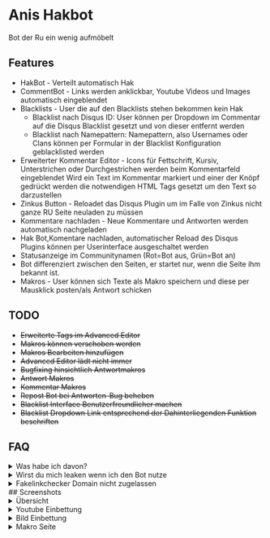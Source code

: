 # Anis Hakbot

Bot der Ru ein wenig aufmöbelt

## Features 
* HakBot - Verteilt automatisch Hak 
* CommentBot - Links werden anklickbar, Youtube Videos und Images automatisch eingeblendet 
* Blacklists - User die auf den Blacklists stehen bekommen kein Hak 
	* Blacklist nach Disqus ID: User können per Dropdown im Commentar auf die Disqus Blacklist gesetzt und von dieser entfernt werden 
	* Blacklist nach Namepattern: Namepattern, also Usernames oder Clans können per Formular in der Blacklist Konfiguration geblacklisted werden 
* Erweiterter Kommentar Editor - Icons für Fettschrift, Kursiv, Unterstrichen oder Durchgestrichen werden beim Kommentarfeld eingeblendet Wird ein Text im Kommentar markiert und einer der Knöpf gedrückt werden die notwendigen HTML Tags gesetzt um den Text so darzustellen 
* Zinkus Button - Reloadet das Disqus Plugin um im Falle von Zinkus nicht ganze RU Seite neuladen zu müssen 
* Kommentare nachladen - Neue Kommentare und Antworten werden automatisch nachgeladen 
* Hak Bot,Komentare nachladen, automatischer Reload des Disqus Plugins können per Userinterface ausgeschaltet werden 
* Statusanzeige im Communitynamen (Rot=Bot aus, Grün=Bot an) 
* Bot differenziert zwischen den Seiten, er startet nur, wenn die Seite ihm bekannt ist.
* Makros - User können sich Texte als Makro speichern und diese per Mausklick posten/als Antwort schicken

## TODO

* ~~Erweiterte Tags im Advanced Editor~~
* ~~Makros können verschoben werden~~
* ~~Makros Bearbeiten hinzufügen~~
* ~~Advanced Editor lädt nicht immer~~
* ~~Bugfixing hinsichtlich Antwortmakros~~
* ~~Antwort Makros~~
* ~~Kommentar Makros~~
* ~~Repost Bot bei Antworten-Bug beheben~~
* ~~Blacklist Interface Benutzerfreundlicher machen~~
* ~~Blacklist Dropdown Link entsprechend der Dahinterliegenden Funktion beschriften~~

## FAQ
<details> 
  <summary>Was habe ich davon?</summary>
  Ich habe den Hakbot ursprünglich für mich entwickelt.
  Als Buddha dann kam und geile Funktionen einbaute, dachte ich, ich kann das auch. Rausgekommen ist eine RU-Toolbox.
  Mir macht die Entwicklung des "HakBots" Spaß, das ist mein einziger Motivator, neben eurer dankbarkeit und der optimierung meines RU Erlebnisses
</details> 
<details> 
  <summary>Wirst du mich leaken wenn ich den Bot nutze</summary>
  Ich weiß dass ist nicht viel Wert, aber ich habe kein Interesse an irgendwelchen Leaks.
  Ich bin kein Hurensohn und finde jeder sollte sorgenfrei RU nutzen können.
  Ich habe keine Ahnung wer meinen Bot benutzt und ich habe auch nicht vor dies zu ändern.
  Sämtliche HTTP Requests werden über die GM_XMLHTTPrequest Schnittstelle versendet, so werdet ihr, wenn es ein neues Ziel gibt jedes mal informiert wenn es einen neuen Zielserver gibt. Bis auf rapupdate.de ist es bisher allerdings nicht notwendig dass ihr andere Ziele akzeptiert.
</details> 
<details> 
  <summary>Fakelinkchecker Domain nicht zugelassen</summary>
  Dieses Problem entsteht wenn ihr im Tampermonkey Popup nicht die Domain zugelassen habt oder diese sogar Aktiv gesperrt habt.
  * Solltet ihr versehendlich die Domain gesperrt haben:
  	* Clickt auf das Tampermonkey Icon in eurem Browser.
	* Rechtsklick auf "RU-Bot.
	* Einstellungen.
	* Entfernt "rapupdate.de" aus der "Domain Negativliste" im Unterpunkt "XHR-Sicherheit".
	* Fügt "rapupdate.de" zu "Benutzer-definierte Domain-Positivlist" im Unterpunkt "XHR-Sicherheit" hinzu.
	* Ladet die Rapupdate Seite neu
  * Solltet ihr absichtlich die Domain gesperrt haben:
  	* Clickt auf das Tampermonkey Icon in eurem Browser.
	* Rechtsklick auf "RU-Bot.
	* Speicher.
	* Sucht den Eintrag ""checkLinks": true" und setzt ihn auf false
  </details> 
## Screenshots
<details> 
  <summary>Übersicht </summary>
  <img src="https://github.com/rapupdate/AnisHakbot/blob/master/HakBot%20%C3%9Cbersicht.PNG">
  </details> 
  <details> 
   <summary>Youtube Einbettung </summary>
<img src="https://github.com/rapupdate/AnisHakbot/blob/master/HakBot%20Youtube%20Embed.PNG">
</details> 
  <details> 
   <summary>Bild Einbettung </summary>
<img src="https://github.com/rapupdate/AnisHakbot/blob/master/HakBot%20Image%20Embed.PNG">
	</details> 
  <details> 
   <summary>Makro Seite </summary>
<img src="https://github.com/rapupdate/AnisHakbot/blob/master/HakBot%20Makros.PNG">

</details>
